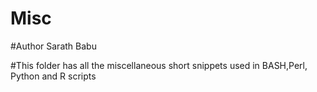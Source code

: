 # Misc
#Author Sarath Babu

#This folder has all the miscellaneous short snippets used in BASH,Perl, Python and R scripts
